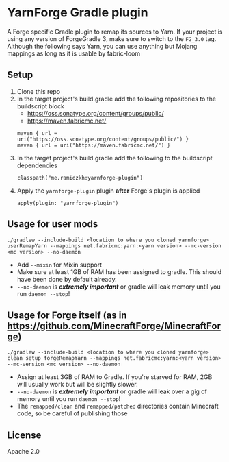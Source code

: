 # YarnForge Gradle plugin
A Forge specific Gradle plugin to remap its sources to Yarn.
If your project is using any version of ForgeGradle 3, make sure to switch to the `FG_3.0` tag.
Although the following says Yarn, you can use anything but Mojang mappings as long as it is usable by fabric-loom

## Setup
1. Clone this repo
2. In the target project's build.gradle add the following repositories to the buildscript block
    - https://oss.sonatype.org/content/groups/public/
    - https://maven.fabricmc.net/
   ```
   maven { url = uri("https://oss.sonatype.org/content/groups/public/") }
   maven { url = uri("https://maven.fabricmc.net/") }
   ```
3. In the target project's build.gradle add the following to the buildscript dependencies
   ```
   classpath("me.ramidzkh:yarnforge-plugin")
   ```
4. Apply the `yarnforge-plugin` plugin **after** Forge's plugin is applied
   ```
   apply(plugin: "yarnforge-plugin")
   ```

## Usage for user mods
`./gradlew --include-build <location to where you cloned yarnforge> userRemapYarn --mappings net.fabricmc:yarn:<yarn version> --mc-version <mc version> --no-daemon`
* Add `--mixin` for Mixin support
* Make sure at least 1GB of RAM has been assigned to gradle. This should have been done by default already.
* `--no-daemon` is ***extremely important*** or gradle will leak memory until you run `daemon --stop`!

## Usage for Forge itself (as in https://github.com/MinecraftForge/MinecraftForge)
`./gradlew --include-build <location to where you cloned yarnforge> clean setup forgeRemapYarn --mappings net.fabricmc:yarn:<yarn version> --mc-version <mc version> --no-daemon`
* Assign at least 3GB of RAM to Gradle. If you're starved for RAM, 2GB will usually work but will be slightly slower.
* `--no-daemon` is ***extremely important*** or gradle will leak over a gig of memory until you run `daemon --stop`!
* The `remapped/clean` and `remapped/patched` directories contain Minecraft code, so be careful of publishing those

## License
Apache 2.0
